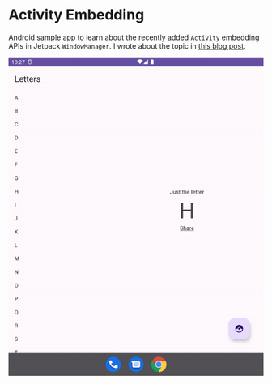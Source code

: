 # Activity Embedding

Android sample app to learn about the recently added `Activity` embedding APIs in Jetpack `WindowManager`. I wrote about the topic in [this blog post](https://medium.com/proandroiddev/activity-embedding-in-android-b07da14b715).

![Activity embedding demo](https://github.com/husaynhakeem/android-playground/blob/master/ActivityEmbeddingSample/art/activity-embedding-demo.gif)
